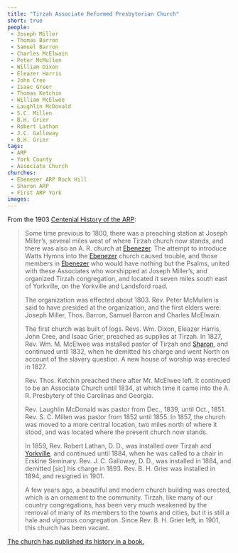 ```yaml
---
title: "Tirzah Associate Reformed Presbyterian Church"
short: true
people:
 - Joseph Miller
 - Thomas Barron
 - Samuel Barron
 - Charles McElwain
 - Peter McMullen
 - William Dixon
 - Eleazer Harris
 - John Cree
 - Isaac Greer
 - Thomas Ketchin
 - William McElwee
 - Laughlin McDonald
 - S.C. Millen
 - B.H. Grier
 - Robert Lathan
 - J.C. Galloway
 - B.H. Grier
tags:
 - ARP
 - York County
 - Associate Church
churches: 
 - Ebenezer ARP Rock Hill
 - Sharon ARP
 - First ARP York
images:
---
```


From the 1903 [Centenial History of the ARP](https://books.google.com/books?id=eco5AQAAMAAJ):

> Some time previous to 1800, there was a preaching station at Joseph Miller’s, several miles west of where Tirzah church now stands, and there was also an A. R. church at [Ebenezer](/posts/york-co-1903/#ebenezer). The attempt to introduce Watts Hymns into the [Ebenezer](/posts/york-co-1903/#ebenezer) church caused trouble, and those members in [Ebenezer](/posts/york-co-1903/#ebenezer) who would have nothing but the Psalms, united with these Associates who worshipped at Joseph Miller’s, and organized Tirzah congregation, and located it seven miles south east of Yorkville, on the Yorkville and Landsford road.
> 
> The organization was effected about 1803. Rev. Peter McMullen is said to have presided at the organization, and the first elders were: Joseph Miller, Thos. Barron, Samuel Barron and Charles McElwain.
> 
> The first church was built of logs. Revs. Wm. Dixon, Eleazer Harris, John Cree, and Isaac Grier, preached as supplies at Tirzah. In 1827, Rev. Wm. M. McElwee was installed pastor of Tirzah and [Sharon](#sharon), and continued until 1832, when he demitted his charge and went North on account of the slavery question. A new house of worship was erected in 1827.
> 
> Rev. Thos. Ketchin preached there after Mr. McElwee left. It continued to be an Associate Church until 1834, at which time it came into the A. R. Presbytery of thie Carolinas and Georgia.
> 
> Rev. Laughlin McDonald was pastor from Dec., 1839, until Oct., 1851. Rev. S. C. Millen was pastor from 1852 until 1855. In 1857, the church was moved to a more central location, two miles north of where it stood, and was located where the present church now stands.
> 
> In 1859, Rev. Robert Lathan, D. D., was installed over Tirzah and [Yorkville](/posts/york-co-1903/#york), and continued until 1884, when he was called to a chair in Erskine Seminary. Rev. J. C. Galloway, D. D., was installed in 1884, and demitted [sic] his charge in 1893. Rev. B. H. Grier was installed in 1894, and resigned in 1901.
> 
> A few years ago, a beautiful and modern church building was erected, which is an ornament to the community. Tirzah, like many of our country congregations, has been very much weakened by the removal of many of its members to the towns and cities, but it is still a hale and vigorous congregation. Since Rev. B. H. Grier left, in 1901, this church has been vacant.

[The church has published its history in a book.](http://pailssc.org/search~S5/a?searchtype=X&SORT=D&searcharg=tirzah+york#)
